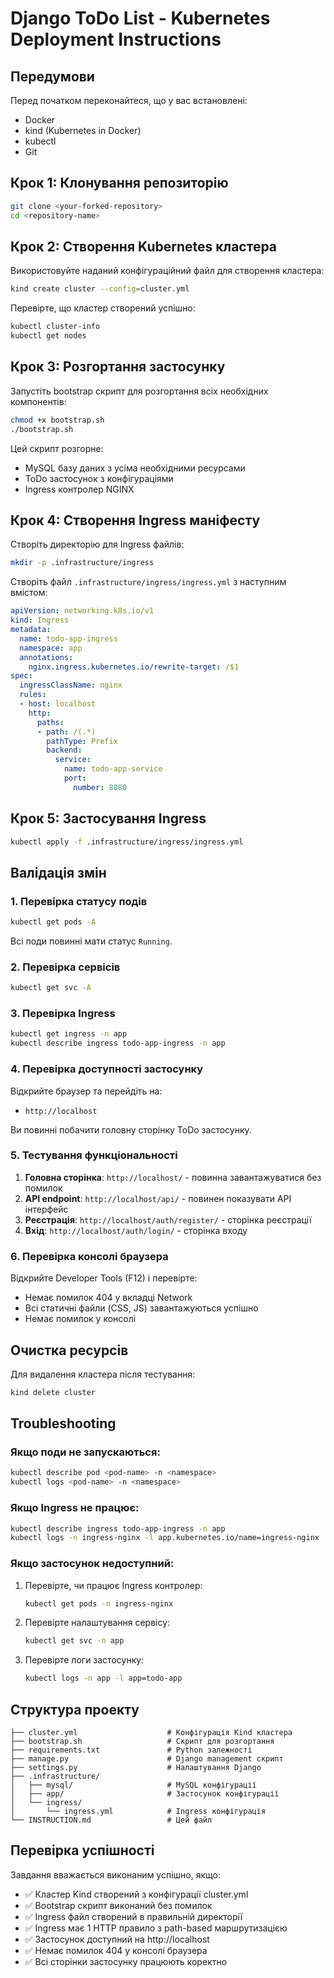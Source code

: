 # Django ToDo List - Kubernetes Deployment Instructions

## Передумови

Перед початком переконайтеся, що у вас встановлені:
- Docker
- kind (Kubernetes in Docker)
- kubectl
- Git

## Крок 1: Клонування репозиторію

```bash
git clone <your-forked-repository>
cd <repository-name>
```

## Крок 2: Створення Kubernetes кластера

Використовуйте наданий конфігураційний файл для створення кластера:

```bash
kind create cluster --config=cluster.yml
```

Перевірте, що кластер створений успішно:

```bash
kubectl cluster-info
kubectl get nodes
```

## Крок 3: Розгортання застосунку

Запустіть bootstrap скрипт для розгортання всіх необхідних компонентів:

```bash
chmod +x bootstrap.sh
./bootstrap.sh
```

Цей скрипт розгорне:
- MySQL базу даних з усіма необхідними ресурсами
- ToDo застосунок з конфігураціями
- Ingress контролер NGINX

## Крок 4: Створення Ingress маніфесту

Створіть директорію для Ingress файлів:

```bash
mkdir -p .infrastructure/ingress
```

Створіть файл `.infrastructure/ingress/ingress.yml` з наступним вмістом:

```yaml
apiVersion: networking.k8s.io/v1
kind: Ingress
metadata:
  name: todo-app-ingress
  namespace: app
  annotations:
    nginx.ingress.kubernetes.io/rewrite-target: /$1
spec:
  ingressClassName: nginx
  rules:
  - host: localhost
    http:
      paths:
      - path: /(.*)
        pathType: Prefix
        backend:
          service:
            name: todo-app-service
            port:
              number: 8080
```

## Крок 5: Застосування Ingress

```bash
kubectl apply -f .infrastructure/ingress/ingress.yml
```

## Валідація змін

### 1. Перевірка статусу подів

```bash
kubectl get pods -A
```

Всі поди повинні мати статус `Running`.

### 2. Перевірка сервісів

```bash
kubectl get svc -A
```

### 3. Перевірка Ingress

```bash
kubectl get ingress -n app
kubectl describe ingress todo-app-ingress -n app
```

### 4. Перевірка доступності застосунку

Відкрийте браузер та перейдіть на:
- `http://localhost`

Ви повинні побачити головну сторінку ToDo застосунку.

### 5. Тестування функціональності

1. **Головна сторінка**: `http://localhost/` - повинна завантажуватися без помилок
2. **API endpoint**: `http://localhost/api/` - повинен показувати API інтерфейс
3. **Реєстрація**: `http://localhost/auth/register/` - сторінка реєстрації
4. **Вхід**: `http://localhost/auth/login/` - сторінка входу

### 6. Перевірка консолі браузера

Відкрийте Developer Tools (F12) і перевірте:
- Немає помилок 404 у вкладці Network
- Всі статичні файли (CSS, JS) завантажуються успішно
- Немає помилок у консолі

## Очистка ресурсів

Для видалення кластера після тестування:

```bash
kind delete cluster
```

## Troubleshooting

### Якщо поди не запускаються:

```bash
kubectl describe pod <pod-name> -n <namespace>
kubectl logs <pod-name> -n <namespace>
```

### Якщо Ingress не працює:

```bash
kubectl describe ingress todo-app-ingress -n app
kubectl logs -n ingress-nginx -l app.kubernetes.io/name=ingress-nginx
```

### Якщо застосунок недоступний:

1. Перевірте, чи працює Ingress контролер:
   ```bash
   kubectl get pods -n ingress-nginx
   ```

2. Перевірте налаштування сервісу:
   ```bash
   kubectl get svc -n app
   ```

3. Перевірте логи застосунку:
   ```bash
   kubectl logs -n app -l app=todo-app
   ```

## Структура проекту

```
├── cluster.yml                    # Конфігурація Kind кластера
├── bootstrap.sh                   # Скрипт для розгортання
├── requirements.txt               # Python залежності
├── manage.py                      # Django management скрипт
├── settings.py                    # Налаштування Django
├── .infrastructure/
│   ├── mysql/                     # MySQL конфігурації
│   ├── app/                       # Застосунок конфігурації
│   └── ingress/
│       └── ingress.yml            # Ingress конфігурація
└── INSTRUCTION.md                 # Цей файл
```

## Перевірка успішності

Завдання вважається виконаним успішно, якщо:
- ✅ Кластер Kind створений з конфігурації cluster.yml
- ✅ Bootstrap скрипт виконаний без помилок
- ✅ Ingress файл створений в правильній директорії
- ✅ Ingress має 1 HTTP правило з path-based маршрутизацією
- ✅ Застосунок доступний на http://localhost
- ✅ Немає помилок 404 у консолі браузера
- ✅ Всі сторінки застосунку працюють коректно